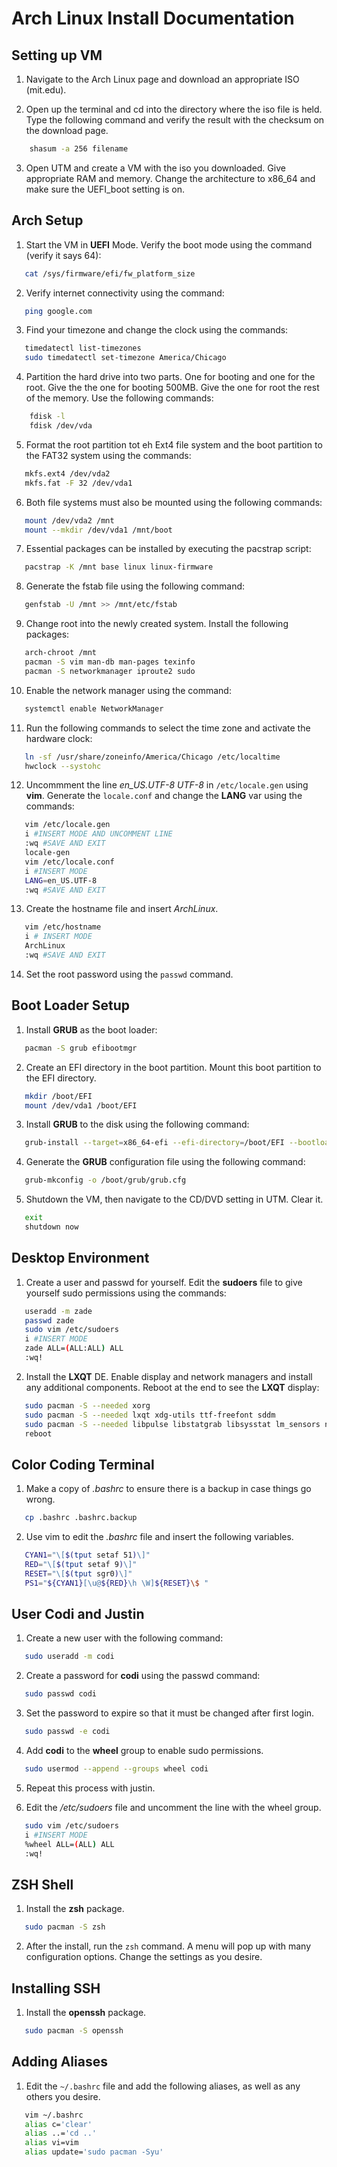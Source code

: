# Arch Linux Install Documentation  
## Setting up VM

1. Navigate to the Arch Linux page and download an appropriate ISO (mit.edu). 
   
2. Open up the terminal and cd into the directory where the iso file is held. Type the following command and verify the result with the checksum on the download page.
```Bash
    shasum -a 256 filename
```
   
3. Open UTM and create a VM with the iso you downloaded. Give appropriate RAM and memory. Change the architecture to x86_64 and make sure the UEFI_boot setting is on.


## Arch Setup

1. Start the VM in **UEFI** Mode. Verify the boot mode using the command (verify it says 64): 
```Bash
   cat /sys/firmware/efi/fw_platform_size
```

2. Verify internet connectivity using the command:
```Bash
   ping google.com
```

3. Find your timezone and change the clock using the commands:
```Bash
   timedatectl list-timezones
   sudo timedatectl set-timezone America/Chicago
```

4. Partition the hard drive into two parts. One for booting and one for the root. Give the the one for booting 500MB. Give the one for root the rest of the memory. Use the following commands:
```Bash
    fdisk -l
    fdisk /dev/vda
```

5. Format the root partition tot eh Ext4 file system and the boot partition to the FAT32 system using the commands:
```Bash
   mkfs.ext4 /dev/vda2
   mkfs.fat -F 32 /dev/vda1
```

6. Both file systems must also be mounted using the following commands:
```Bash
   mount /dev/vda2 /mnt
   mount --mkdir /dev/vda1 /mnt/boot
```

7. Essential packages can be installed by executing the pacstrap script:
```Bash
   pacstrap -K /mnt base linux linux-firmware
``` 

8. Generate the fstab file using the following command:
```Bash
   genfstab -U /mnt >> /mnt/etc/fstab
```

9. Change root into the newly created system. Install the following packages:
```Bash
   arch-chroot /mnt
   pacman -S vim man-db man-pages texinfo 
   pacman -S networkmanager iproute2 sudo
```

10. Enable the network manager using the command:
```Bash
   systemctl enable NetworkManager
```

11. Run the following commands to select the time zone and activate the hardware clock:
```Bash
   ln -sf /usr/share/zoneinfo/America/Chicago /etc/localtime
   hwclock --systohc
```

12. Uncommment the line *en_US.UTF-8 UTF-8* in `/etc/locale.gen` using **vim**. Generate the `locale.conf` and change the **LANG** var using the commands:
```Bash
   vim /etc/locale.gen
   i #INSERT MODE AND UNCOMMENT LINE
   :wq #SAVE AND EXIT
   locale-gen
   vim /etc/locale.conf
   i #INSERT MODE
   LANG=en_US.UTF-8
   :wq #SAVE AND EXIT
```

13. Create the hostname file and insert *ArchLinux*.
```Bash
   vim /etc/hostname
   i # INSERT MODE
   ArchLinux
   :wq #SAVE AND EXIT
```

14. Set the root password using the `passwd` command.

## Boot Loader Setup

1. Install **GRUB** as the boot loader:
```Bash
   pacman -S grub efibootmgr
```

2. Create an EFI directory in the boot partition. Mount this boot partition to the EFI directory.
```Bash
   mkdir /boot/EFI
   mount /dev/vda1 /boot/EFI
```

3. Install **GRUB** to the disk using the following command:
```Bash
   grub-install --target=x86_64-efi --efi-directory=/boot/EFI --bootloader-id=GRUB
```

4. Generate the **GRUB** configuration file using the following command:
```Bash
   grub-mkconfig -o /boot/grub/grub.cfg
```

5. Shutdown the VM, then navigate to the CD/DVD setting in UTM. Clear it. 
```Bash
   exit
   shutdown now
```

## Desktop Environment

1. Create a user and passwd for yourself. Edit the **sudoers** file to give yourself sudo permissions using the commands:
```Bash
   useradd -m zade
   passwd zade
   sudo vim /etc/sudoers
   i #INSERT MODE
   zade ALL=(ALL:ALL) ALL
   :wq!
```

2. Install the **LXQT** DE. Enable display and network managers and install any additional components. Reboot at the end to see the **LXQT** display:
```Bash
   sudo pacman -S --needed xorg
   sudo pacman -S --needed lxqt xdg-utils ttf-freefont sddm
   sudo pacman -S --needed libpulse libstatgrab libsysstat lm_sensors network-manager-applet oxygen-icons pavucontrol-qt
   reboot
```

## Color Coding Terminal

1. Make a copy of *.bashrc* to ensure there is a backup in case things go wrong.
```Bash
   cp .bashrc .bashrc.backup
```

2. Use vim to edit the *.bashrc* file and insert the following variables.
```Bash
   CYAN1="\[$(tput setaf 51)\]"
   RED="\[$(tput setaf 9)\]"
   RESET="\[$(tput sgr0)\]"
   PS1="${CYAN1}[\u@${RED}\h \W]${RESET}\$ "
```

## User Codi and Justin

1. Create a new user with the following command:
```Bash
   sudo useradd -m codi
```

2. Create a password for **codi** using the passwd command:
```Bash
   sudo passwd codi
```

3. Set the password to expire so that it must be changed after first login.
```Bash
   sudo passwd -e codi
```

4. Add **codi** to the **wheel** group to enable sudo permissions.
```Bash
   sudo usermod --append --groups wheel codi
```
5. Repeat this process with justin.

6. Edit the */etc/sudoers* file and uncomment the line with the wheel group.
```Bash
   sudo vim /etc/sudoers
   i #INSERT MODE
   %wheel ALL=(ALL) ALL
   :wq!
```

## ZSH Shell

1. Install the **zsh** package.
```Bash
   sudo pacman -S zsh
```

2. After the install, run the `zsh` command. A menu will pop up with many configuration options. Change the settings as you desire.

## Installing SSH

1. Install the **openssh** package.
```Bash
   sudo pacman -S openssh
```

## Adding Aliases

1. Edit the `~/.bashrc` file and add the following aliases, as well as any others you desire.
```Bash
   vim ~/.bashrc
   alias c='clear'
   alias ..='cd ..'
   alias vi=vim
   alias update='sudo pacman -Syu'
```

